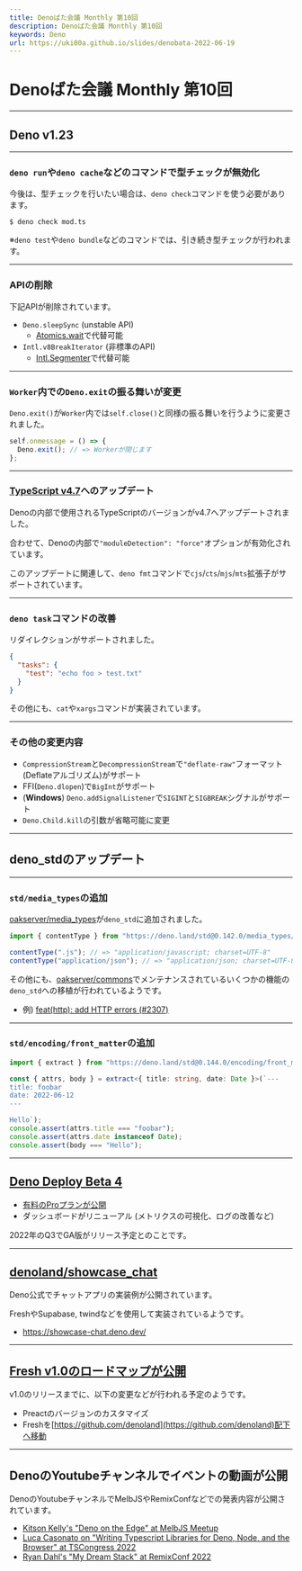 ```yaml
---
title: Denoばた会議 Monthly 第10回
description: Denoばた会議 Monthly 第10回
keywords: Deno
url: https://uki00a.github.io/slides/denobata-2022-06-19
---
```


# Denoばた会議 Monthly 第10回

<!-- _class: lead -->

---


## Deno v1.23

<!-- _class: lead -->

---

### `deno run`や`deno cache`などのコマンドで型チェックが無効化

今後は、型チェックを行いたい場合は、`deno check`コマンドを使う必要があります。

```shell
$ deno check mod.ts
```

※`deno test`や`deno bundle`などのコマンドでは、引き続き型チェックが行われます。

---

### APIの削除

下記APIが削除されています。

- `Deno.sleepSync` (unstable API)
  - [Atomics.wait](https://developer.mozilla.org/en-US/docs/Web/JavaScript/Reference/Global_Objects/Atomics/wait)で代替可能
- `Intl.v8BreakIterator` (非標準のAPI)
  - [Intl.Segmenter](https://developer.mozilla.org/en-US/docs/Web/JavaScript/Reference/Global_Objects/Intl/Segmenter)で代替可能

---

### `Worker`内での`Deno.exit`の振る舞いが変更

`Deno.exit()`が`Worker`内では`self.close()`と同様の振る舞いを行うように変更されました。

```javascript
self.onmessage = () => {
  Deno.exit(); // => Workerが閉じます
};
```

---

### [TypeScript v4.7](https://devblogs.microsoft.com/typescript/announcing-typescript-4-7/)へのアップデート

Denoの内部で使用されるTypeScriptのバージョンがv4.7へアップデートされました。

合わせて、Denoの内部で`"moduleDetection": "force"`オプションが有効化されています。

このアップデートに関連して、`deno fmt`コマンドで`cjs`/`cts`/`mjs`/`mts`拡張子がサポートされています。

---

### `deno task`コマンドの改善

リダイレクションがサポートされました。

```json
{
  "tasks": {
    "test": "echo foo > test.txt"
  }
}
```

その他にも、`cat`や`xargs`コマンドが実装されています。

---

### その他の変更内容

- `CompressionStream`と`DecompressionStream`で`"deflate-raw"`フォーマット(Deflateアルゴリズム)がサポート
- FFI(`Deno.dlopen`)で`BigInt`がサポート
- (**Windows**) `Deno.addSignalListener`で`SIGINT`と`SIGBREAK`シグナルがサポート
- `Deno.Child.kill`の引数が省略可能に変更

---

## deno_stdのアップデート

<!-- _class: lead -->

---

### `std/media_types`の追加

[oakserver/media_types](https://github.com/oakserver/media_types)が`deno_std`に追加されました。

```typescript
import { contentType } from "https://deno.land/std@0.142.0/media_types/mod.ts";

contentType(".js"); // => "application/javascript; charset=UTF-8"
contentType("application/json"); // => "application/json; charset=UTF-8"
```

その他にも、[oakserver/commons](https://github.com/oakserver/commons)でメンテナンスされているいくつかの機能の`deno_std`への移植が行われているようです。

- 例) [feat(http): add HTTP errors (#2307)](https://github.com/denoland/deno_std/pull/2307)

---

### `std/encoding/front_matter`の追加

```typescript
import { extract } from "https://deno.land/std@0.144.0/encoding/front_matter.ts";

const { attrs, body } = extract<{ title: string, date: Date }>(`---
title: foobar
date: 2022-06-12
---

Hello`);
console.assert(attrs.title === "foobar");
console.assert(attrs.date instanceof Date);
console.assert(body === "Hello");
```

---

## [Deno Deploy Beta 4](https://deno.com/blog/deploy-beta4)

- [有料のProプランが公開](https://qiita.com/access3151fq/items/74597aedbb601d0d2fbd)
- ダッシュボードがリニューアル (メトリクスの可視化、ログの改善など)

2022年のQ3でGA版がリリース予定とのことです。

---

## [denoland/showcase_chat](https://github.com/denoland/showcase_chat)

Deno公式でチャットアプリの実装例が公開されています。

FreshやSupabase, twindなどを使用して実装されているようです。

- https://showcase-chat.deno.dev/

---

## [Fresh v1.0のロードマップが公開](https://github.com/lucacasonato/fresh/issues/219)

v1.0のリリースまでに、以下の変更などが行われる予定のようです。

- Preactのバージョンのカスタマイズ
- Freshを[https://github.com/denoland](https://github.com/denoland)配下へ移動

---

## DenoのYoutubeチャンネルでイベントの動画が公開

DenoのYoutubeチャンネルでMelbJSやRemixConfなどでの発表内容が公開されています。

- [Kitson Kelly's "Deno on the Edge" at MelbJS Meetup](https://www.youtube.com/watch?v=G_2AgdgEbkI)
- [Luca Casonato on "Writing Typescript Libraries for Deno, Node, and the Browser" at TSCongress 2022](https://www.youtube.com/watch?v=91sGi9Gkxjg)
- [Ryan Dahl's "My Dream Stack" at RemixConf 2022](https://www.youtube.com/watch?v=3NR9Spj0DmQ)

